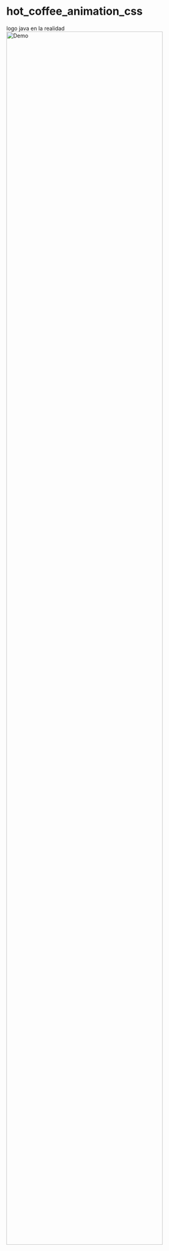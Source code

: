 # hot_coffee_animation_css
logo java en la realidad
<img src="./images/demo1.jpg" alt="Demo" height="90%"/>
